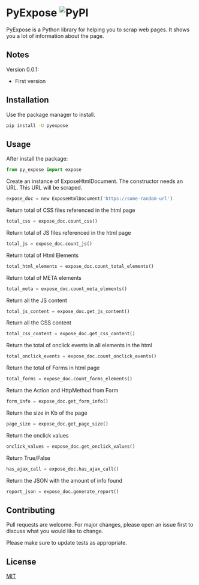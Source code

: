 # PyExpose ![PyPI](https://img.shields.io/pypi/dd/PyExposeHtml)

PyExpose is a Python library for helping you to scrap web pages. It shows you a lot of information about the page.

## Notes
Version 0.0.1:

- First version

## Installation

Use the package manager to install.

```bash
pip install -U pyexpose
```

## Usage

After install the package:
```python
from py_expose import expose
```

Create an instance of ExposeHtmlDocument. The constructor needs an URL. This URL will be scraped.

```python
expose_doc = new ExposeHtmlDocument('https://some-random-url')
```
 
Return total of CSS files referenced in the html page
```python
total_css = expose_doc.count_css()
```
Return total of JS files referenced in the html page
```python
total_js = expose_doc.count_js()
```
Return total of Html Elements
```python
total_html_elements = expose_doc.count_total_elements()
```
Return total of META elements
```python
total_meta = expose_doc.count_meta_elements()
```
Return all the JS content
```python
total_js_content = expose_doc.get_js_content()
```
Return all the CSS content
```python
total_css_content = expose_doc.get_css_content()
```
Return the total of onclick events in all elements in the html
```python
total_onclick_events = expose_doc.count_onclick_events()
```
Return the total of Forms in html page
```python
total_forms = expose_doc.count_forms_elements()
```
Return the Action and HttpMethod from Form
```python
form_info = expose_doc.get_form_info()
```
Return the size in Kb of the page
```python
page_size = expose_doc.get_page_size()
```
Return the onclick values
```python
onclick_values = expose_doc.get_onclick_values()
```
Return True/False 
```python
has_ajax_call = expose_doc.has_ajax_call()
```
Return the JSON with the amount of info found
```python
report_json = expose_doc.generate_report()
```

## Contributing
Pull requests are welcome. For major changes, please open an issue first to discuss what you would like to change.

Please make sure to update tests as appropriate.

## License
[MIT](https://choosealicense.com/licenses/mit/)